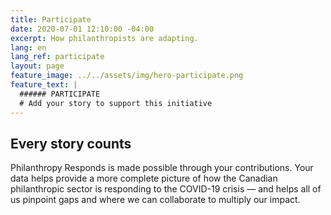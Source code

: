 ```yaml
---
title: Participate
date: 2020-07-01 12:10:00 -04:00
excerpt: How philanthropists are adapting.
lang: en
lang_ref: participate
layout: page
feature_image: ../../assets/img/hero-participate.png
feature_text: |
  ###### PARTICIPATE
  # Add your story to support this initiative
---
```


## Every story counts

Philanthropy Responds is made possible through your contributions. Your data helps provide a more complete picture of how the Canadian philanthropic sector is responding to the COVID-19 crisis — and helps all of us pinpoint gaps and where we can collaborate to multiply our impact.
